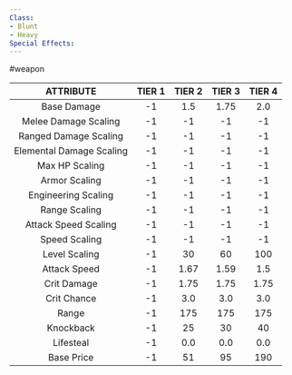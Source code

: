 ```yaml
---
Class:
- Blunt
- Heavy
Special Effects: 
---
```

#weapon

| **ATTRIBUTE**| **TIER 1**| **TIER 2**| **TIER 3**| **TIER 4** |
| :---: | :---: | :---: | :---: | :---:  |
| Base Damage | -1   | 1.5   | 1.75   | 2.0  |
| Melee Damage Scaling | -1   | -1   | -1   | -1  |
| Ranged Damage Scaling | -1   | -1   | -1   | -1  |
| Elemental Damage Scaling | -1   | -1   | -1   | -1  |
| Max HP Scaling | -1   | -1   | -1   | -1  |
| Armor Scaling | -1   | -1   | -1   | -1  |
| Engineering Scaling | -1   | -1   | -1   | -1  |
| Range Scaling | -1   | -1   | -1   | -1  |
| Attack Speed Scaling | -1   | -1   | -1   | -1  |
| Speed Scaling | -1   | -1   | -1   | -1  |
| Level Scaling | -1   | 30   | 60   | 100  |
| Attack Speed | -1   | 1.67   | 1.59   | 1.5  |
| Crit Damage | -1   | 1.75   | 1.75   | 1.75  |
| Crit Chance | -1   | 3.0   | 3.0   | 3.0  |
| Range | -1   | 175   | 175   | 175  |
| Knockback | -1   | 25   | 30   | 40  |
| Lifesteal | -1   | 0.0   | 0.0   | 0.0  |
| Base Price | -1   | 51   | 95   | 190  |
